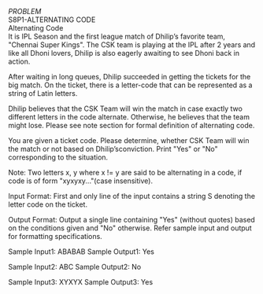*PROBLEM* <br>
S8P1-ALTERNATING CODE <br>
Alternating Code <br>
It is IPL Season and the first league match of Dhilip’s favorite team, "Chennai Super Kings". The CSK team is playing at the IPL after 2 years and like all Dhoni lovers, Dhilip is also eagerly awaiting to see Dhoni back in action.

After waiting in long queues, Dhilip succeeded in getting the tickets for the big match. On the ticket, there is a letter-code that can be represented as a string of Latin letters.

Dhilip believes that the CSK Team will win the match in case exactly two different letters in the code alternate. Otherwise, he believes that the team might lose. Please see note section for formal definition of alternating code.

You are given a ticket code. Please determine, whether CSK Team will win the match or not based on Dhilip’sconviction. Print "Yes" or "No" corresponding to the situation.

Note:
Two letters x, y where x != y are said to be alternating in a code, if code is of form "xyxyxy..."(case insensitive).

Input Format:
First and only line of the input contains a string S denoting the letter code on the ticket.

Output Format:
Output a single line containing "Yes" (without quotes) based on the conditions given and "No" otherwise.
Refer sample input and output for formatting specifications.

Sample Input1:
ABABAB
Sample Output1:
Yes

Sample Input2:
ABC
Sample Output2:
No

Sample Input3:
XYXYX
Sample Output3:
Yes


